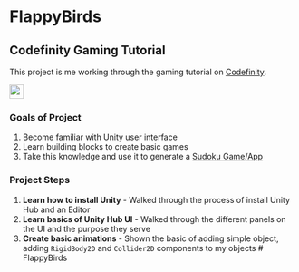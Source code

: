 # FlappyBirds

## Codefinity Gaming Tutorial

This project is me working through the gaming tutorial on [Codefinity](https://codefinity.com/). 

<img src="https://images.crunchbase.com/image/upload/c_pad,h_256,w_256,f_auto,q_auto:eco,dpr_1/007a88a252f44a93b10d7bdfbf614a84" alt="codefinity" title="codefinity logo" width="25" height="25" href="https://codefinity.com/"/> 

### Goals of Project
1. Become familiar with Unity user interface
2. Learn building blocks to create basic games
3. Take this knowledge and use it to generate a [Sudoku Game/App](https://github.com/saxton-chris/SudokuGame)

### Project Steps

1. **Learn how to install Unity** - Walked through the process of install Unity Hub and an Editor
2. **Learn basics of Unity Hub UI** - Walked through the different panels on the UI and the purpose they serve
3. **Create basic animations** - Shown the basic of adding simple object, adding ```RigidBody2D``` and ```Collider2D``` components to my objects # FlappyBirds
